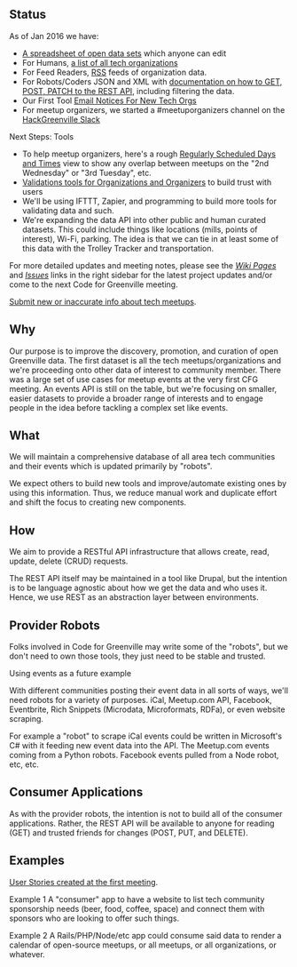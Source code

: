 ## Status
As of Jan 2016 we have:
* [A spreadsheet of open data sets](https://docs.google.com/spreadsheets/d/1IWsFT1p0ZY-DInfMOFq_gmqpGuKyl5wyBb9VoyoEjRs/edit#gid=0) which anyone can edit
* For Humans, [a list of all tech organizations](http://greenville.orangecoat.net/organizations/all)
* For Feed Readers, [RSS](http://greenville.orangecoat.net/organizations/all/feed) feeds of organization data.
* For Robots/Coders JSON and XML with [documentation on how to GET, POST, PATCH to the REST API](https://github.com/codeforgreenville/UpstateEvents/issues/17), including filtering the data.
*  Our First Tool [Email Notices For New Tech Orgs](http://codeforgreenville.us10.list-manage.com/subscribe?u=72f49b95543b434d24de7f27f&id=0ff96bdd44)
* For meetup organizers, we started a #meetuporganizers channel on the [HackGreenville Slack](https://hackgreenville.typeform.com/to/sBMjCF)

Next Steps: Tools
* To help meetup organizers, here's a rough [Regularly Scheduled Days and Times](https://greenville.orangecoat.net/greenville-meetup-scheduling) view to show any overlap between meetups on the "2nd Wednesday" or "3rd Tuesday", etc.
* [Validations tools for Organizations and Organizers](https://github.com/codeforgreenville/UpstateEvents/issues/18) to build trust with users
* We'll be using IFTTT, Zapier, and programming to build more tools for validating data and such.
* We're expanding the data API into other public and human curated datasets. This could include things like locations (mills, points of interest), Wi-Fi, parking. The idea is that we can tie in at least some of this data with the Trolley Tracker and transportation.


For more detailed updates and meeting notes, please see the [*Wiki Pages*](https://github.com/codeforgreenville/UpstateEvents/wiki) and [*Issues*](https://github.com/codeforgreenville/UpstateEvents/issues) links in the right sidebar for the latest project updates and/or come to the next Code for Greenville meeting.

[Submit new or inaccurate info about tech meetups](https://github.com/codeforgreenville/UpstateEvents/issues/18).

## Why
Our purpose is to improve the discovery, promotion, and curation of open Greenville data. The first dataset is all the tech meetups/organizations and we're proceeding onto other data of interest to community member.  There was a large set of use cases for meetup events at the very first CFG meeting. An events API is still on the table, but we're focusing on smaller, easier datasets to provide a broader range of interests and to engage people in the idea before tackling a complex set like events.

## What
We will maintain a comprehensive database of all area tech communities and their events which is updated primarily by "robots".

We expect others to build new tools and improve/automate existing ones by using this information. Thus, we reduce manual work and duplicate effort and shift the focus to creating new components.

## How
We aim to provide a RESTful API infrastructure that allows create, read, update, delete (CRUD) requests.

The REST API itself may be maintained in a tool like Drupal, but the intention is to be language agnostic about how we get the data and who uses it. Hence, we use REST as an abstraction layer between environments.

## Provider Robots
Folks involved in Code for Greenville may write some of the "robots", but we don't need to own those tools, they just need to be stable and trusted.

Using events as a future example

With different communities posting their event data in all sorts of ways, we'll need robots for a variety of purposes. iCal, Meetup.com API, Facebook, Eventbrite, Rich Snippets (Microdata, Microformats, RDFa), or even website scraping.

For example a "robot" to scrape iCal events could be written in Microsoft's C# with it feeding new event data into the API. The Meetup.com events coming from a Python robots. Facebook events pulled from a Node robot, etc, etc.

## Consumer Applications

As with the provider robots, the intention is not to build all of the consumer applications. Rather, the REST API will be available to anyone for reading (GET) and trusted friends for changes (POST, PUT, and DELETE).

## Examples
[User Stories created at the first meeting](https://github.com/codeforgreenville/UpstateEvents/wiki/Meeting-Notes-2014.06.23).

Example 1
A "consumer" app to have a website to list tech community sponsorship needs (beer, food, coffee, space) and connect them with sponsors who are looking to offer such things.

Example 2
A Rails/PHP/Node/etc app could consume said data to render a calendar of open-source meetups, or all meetups, or all organizations, or whatever.

